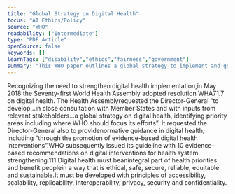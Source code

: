 ```yaml
---
title: "Global Strategy on Digital Health"
focus: "AI Ethics/Policy"
source: "WHO"
readability: ["Intermediate"]
type: "PDF Article"
openSource: false
keywords: []
learnTags: ["disability","ethics","fairness","government"]
summary: "This WHO paper outlines a global strategy to implement and govern person-centred digital health strategies by outlining outcomes, actions and target impacts for a healthier global population. "
---
```

Recognizing the need to strengthen digital health implementation,in May 2018 the Seventy-first World Health Assembly adopted resolution WHA71.7 on digital health. The Health Assemblyrequested the Director-General “to develop...in close consultation with Member States and with inputs from relevant stakeholders...a global strategy on digital health, identifying priority areas including where WHO should focus its efforts”. It requested the Director-General also to providenormative guidance in digital health, including “through the promotion of evidence-based digital health interventions”.WHO subsequently issued its guideline with 10 evidence-based recommendations on digital interventions for health system strengthening.111.Digital health must beanintegral part of health priorities and benefit peoplein a way that is ethical, safe, secure, reliable, equitable and sustainable.It must be developed with principles of accessibility, scalability, replicability, interoperability, privacy, security and confidentiality.
